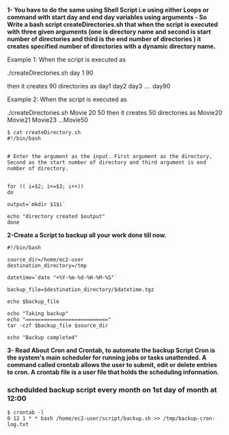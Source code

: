 

**1- You have to do the same using Shell Script i.e using either Loops or command with start day and end day variables using arguments -
So Write a bash script createDirectories.sh that when the script is executed with three given arguments (one is directory name and second is start number of directories and third is the end number of directories ) it creates specified number of directories with a dynamic directory name.**

Example 1: When the script is executed as

./createDirectories.sh day 1 90

then it creates 90 directories as day1 day2 day3 .... day90

Example 2: When the script is executed as

./createDirectories.sh Movie 20 50 then it creates 50 directories as Movie20 Movie21 Movie23 ...Movie50


```
$ cat createDirectory.sh 
#!/bin/bash


# Enter the argument as the input. First argument as the directory, Second as the start number of directory and third argument is end number of directory.


for (( i=$2; i<=$3; i++))
do

output=`mkdir $1$i`

echo "directory created $output"
done
```

**2-Create a Script to backup all your work done till now.**

```
#!/bin/bash

source_dir=/home/ec2-user
destination_directory=/tmp

datetime=`date "+%Y-%m-%d-%H-%M-%S"`

backup_file=$destination_directory/$datetime.tgz

echo $backup_file

echo "Taking backup"
echo "==========================="
tar -czf $backup_file $source_dir

echo "Backup completed"
```

**3- Read About Cron and Crontab, to automate the backup Script
Cron is the system's main scheduler for running jobs or tasks unattended. A command called crontab allows the user to submit, edit or delete entries to cron. A crontab file is a user file that holds the scheduling information.**

### schedulded backup script every month on 1st day of month at 12:00 

```
$ crontab -l
0 12 1 * * bash /home/ec2-user/script/backup.sh >> /tmp/backup-cron-log.txt
```
